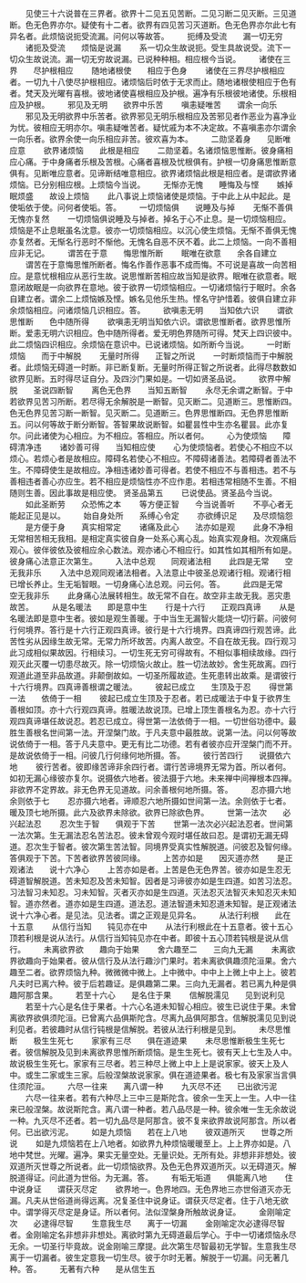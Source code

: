<!-- { "loadSidebar": true } -->
　　见使三十六说普在三界者。欲界十二见五见苦断。二见习断二见灭断。三见道断。色无色界亦尔。疑使有十二者。欲界有四见苦习灭道断。色无色界亦尔此七有异名者。此烦恼说扼受流漏。问何以等故答。
　　扼缚及受流　　漏一切无穷
　　诸扼及受流　　烦恼是说漏
　　系一切众生故说扼。受生具故说受。流下一切众生故说流。漏一切无穷故说漏。已说种种相。相应根今当说。
　　诸使在三界　　尽护根相应
　　随地诸根使　　相应于色身
　　诸使在三界尽护根相应者。一切九十八使尽护根相应。诸烦恼后时依于无求而止。随地诸根使相应于色有者。梵天及光曜有喜根。彼地诸使喜根相应及护根。遍净有乐根彼地诸使。乐根相应及护根。
　　邪见及无明　　欲界中乐苦
　　嗔恚疑唯苦　　谓余一向乐
　　邪见及无明欲界中乐苦者。欲界邪见无明乐根相应及苦邪见者作恶业为喜净业为忧。彼相应无明亦尔。嗔恚疑唯苦者。疑忧戚为本不决定故。不喜嗔恚亦尔谓余一向乐者。欲界余使一向乐相应非苦。彼欢喜为本。
　　二勋坚着身　　见断唯应意
　　欲界诸烦恼　　此根是相应
　　二勋坚着。名诸烦恼思惟断。彼身痛相应心痛。于中身痛者乐根及苦根。心痛者喜根及忧根俱有。护根一切身痛思惟断意俱有。见断唯应意者。见谛断结唯意相应。欲界诸烦恼此根是相应者。是谓欲界诸烦恼。已分别相应根。上烦恼今当说。
　　无惭亦无愧　　睡悔及与悭
　　嫉掉眠烦盛　　故设上烦恼
　　此八事说上烦恼诸使是烦恼。于中此上从中起此。是使垢依于使。问何者使垢。答。
　　一切烦恼俱　　说睡及与掉
　　无惭不善俱　　无愧亦复然
　　一切烦恼俱说睡及与掉者。掉名于心不止息。是一切烦恼相应。烦恼是不止息眠虽名沈意。彼亦一切烦恼相应。以沉心使生烦恼。无惭不善俱无愧亦复然者。无惭名行恶时不惭他。无愧名自恶不厌不着。此二上烦恼。一向不善相应非无记。
　　谓苦在于意　　悔思惟所断
　　眠唯在欲意　　余各自建立
　　谓苦在于意悔思惟所断者。悔名作善作恶事不成而悔。不可说是喜故一向苦相应。是意忧根相应从恶行生故。说思惟断苦相应故当知是欲界。眠唯在欲意者。眠意闭故眠是一向欲界在意地。彼于欲界一切烦恼相应。一切诸烦恼行于眠时。余各自建立者。谓余二上烦恼嫉及悭。嫉名见他乐生热。悭名守护惜着。彼俱自建立非余烦恼相应。问诸烦恼几识相应。答。
　　欲嗔恚无明　　当知依六识
　　谓欲思惟断　　色中随所得
　　欲嗔恚无明当知依六识。谓欲思惟断者。欲界思惟所断。爱恚无明六识相应。色中随所得者。爱无明色界随所可得。梵天上四识彼中。此二烦恼四识相应。余烦恼在意识中。已说诸烦恼。如所断今当说。
　　一时断烦恼　　而于中解脱
　　无量时所得　　正智之所说
　　一时断烦恼而于中解脱者。此烦恼无碍道一时断。非已断复断。无量时所得正智之所说者。此得尽数数如欲界见断。五时得尽证自分。及四沙门果如是。一切如贤圣品说。
　　欲界中解脱　　圣说四断智
　　离色无色界　　当知五断智
　　永尽无余谓之断智。于中若欲界见苦习所断。若尽得无余解脱是一断智。见灭断二。见道断三。思惟断四。色无色界见苦习断一断智。见灭断二。见道断三。色界思惟断四。无色界思惟断五。问以何等故于断分断智。答智果故说断智。如瞿昙性中生亦名瞿昙。此亦复尔。问此诸使为心相应。为不相应。答相应。所以者何。
　　心为使烦恼　　障碍清净违
　　诸妙善可得　　当知相应使
　　心为使烦恼者。若使心不相应不以烦心。若烦心者是故相应。障碍名若使心不相应。不障碍诸善法。若障碍者善法不生。不障碍使生是故相应。净相违诸妙善可得者。若使不相应不与善相违。若不与善相违者善心亦应生。若不相应是烦恼性亦不应作患。若相违常相随不生善。不相随则生善。因此事故是相应使。
贤圣品第五
　　已说使品。贤圣品今当说。
　　如此圣断劳　　众恐怖之本
　　等方便正智　　今当说善听
　　不亭心者无能起正见是以。
　　始自身处所　　系缚心令定
　　亦欲缚识足　　及尽烦恼怨
　　是方便于身　　真实相常定
　　诸痛及此心　　法亦如是观
　　此身不净相无常相苦相无我相。是相定真实彼自身一处系心离心乱。始真实观身相。次观痛后观心。彼伴彼依及彼相应余心数法。观亦诸心不相应行。如其性如其相所有如是。彼身痛心法意正次第生。
　　入法中总观　　同观诸法相
　　此四是无常　　空无我非乐
　　入法中总观同观诸法相者。入法意止中彼圣总观诸行相。观诸行相已增长养止。生无垢智眼。一切身痛心法总观。问云何。答。
　　此四是无常　　空无我非乐
　　此身痛心法展转相生。故无常不自在。故空非主故无我。恶灾患故苦。
　　从是名暖法　　即是意中生
　　行是十六行　　正观四真谛
　　从是名暖法即是意中生者。彼如是观生善暖。于中当生无漏智火能烧一切行薪。问彼何行何境界。答行是十六行正观四真谛。彼行是十六行境界。四真谛四行观苦谛。此苦性劣从因缘生故无常。无常力所坏故苦。内离人故空。不自在故无我。四行观习此习成相似果故因。行相续习。一切生死无穷可得故有。不相似事相续故缘。四行观灭此灭覆一切患尽故灭。除一切烦恼火故止。胜一切法故妙。舍生死故离。四行观道此道至非品故道。非颠倒故如。一切圣所履故迹。生死患转出故乘。是谓彼行十六行境界。四真谛善根谓之暖法。
　　彼起已成立　　生顶及于忍
　　得世第一法　　依倚于一相
　　彼起已成立生顶及于忍者。若已成暖法于中复于欲界生善根如顶。亦十六行观四真谛。胜暖法故说顶。已增上顶生善根名为忍。亦十六行观四真谛堪任故说忍。若忍已成立。得世第一法依倚于一相。一切世俗功德中。最胜生善根名世间第一法。开涅槃门故。于凡夫意中最胜故。说第一法。问以何等故说依倚于一相。答于凡夫意中。更无有比二功德。若有者彼亦应开涅槃门而不开。是故说依倚于一相。问彼几行何缘何地所摄。答。
　　彼行苦四行　　说摄依六地
　　彼行苦者。彼即缘苦谛非余四行者。谓行苦谛境界无常为首。所以者何。如初无漏心缘彼亦复尔。说摄依六地者。彼法摄于六地。未来禅中间禅根本四禅。非欲界不定界故。非无色界无见道故。问余善根何地所摄。答。
　　忍亦摄六地　　余则依于七
　　忍亦摄六地者。谛顺忍六地所摄如世间第一法。余则依于七者。暖及顶七地所摄。此六及欲界未除欲。欲界已除欲色界。
　　世第一法次　　必兴起法忍
　　忍次生于智　　俱观于下苦
　　世第一法次必兴起法忍者。世间第一法次第。生无漏法忍名苦法忍。彼未曾观今观时堪任故曰忍。是谓初无漏无碍道。忍次生于智者。彼次第生苦法智。同境界受真实性解脱道。问彼忍及智何缘。答俱观于下苦。下苦者欲界苦彼同缘。
　　上苦亦如是　　因灭道亦然
　　是正观诸法　　说十六净心
　　上苦亦如是者。上苦是色无色界苦。彼亦如是生忍无碍道智解脱道。苦未知忍及苦未知智。因者是习谛彼亦如是生四道。如苦习法忍。习法智习未知忍。习未知智。灭者灭亦如是生四道。灭法忍灭法智灭未知忍灭未知智。道亦然者。道亦如是生四道。道法忍。道法智道未知忍道未知智。是正观诸法说十六净心者。是见法。见法者。谓之正观是见异名。
　　从法行利根　　此在十五意
　　从信行当知　　钝见亦在中
　　从法行利根此在十五意者。彼十五心顶若利根是说从法行。从信行当知钝见亦在中者。即彼十五心顶若钝根是说从信行。
　　未离欲界欲　　趣向于始果
　　舍六趣至二　　三向九无漏
　　未离欲界欲趣向于始果者。彼从信行及从法行趣沙门果时。若未离欲俱趣须陀洹果。舍六趣至二者。欲界烦恼九种。微微微中微上。上中微中。中中上上微上中上上。彼若凡夫时已离六种。彼于后若趣证。是俱趣第二果。三向九无漏者。若已离九种是俱趣阿那含果。
　　若至十六心　　是名住于果
　　信解脱濡见　　见到说利见
　　若至十六心是名住于果者。十六心名道未知智心相应。彼生已说住于果。未曾离欲界欲俱须陀洹。已曾离六品俱斯陀含。尽离九品俱阿那含。信解脱濡见见到说利见者。若彼趣时从信行钝根是信解脱。若彼从法行利根是见到。
　　未尽思惟断　　极生生死七
　　家家有三尽　　俱在道迹果
　　未尽思惟断极生生死七者。彼信解脱及见到未离欲界思惟所断烦恼。是生生死七。彼有天上七生及人中。故说极生生死七。家家有三尽者。若三种尽上微上中上上是说家家。彼天上及人中。或生二家或生三家。后般涅槃故说家家。俱在道迹果者。极七有及家家当言俱住须陀洹。
　　六尽一往来　　离八谓一种
　　九灭尽不还　　已出欲污泥
　　六尽一往来者。若有六种尽上三中三是斯陀含。彼余一生天上一生。人中一往来已般涅槃。故说斯陀含。离八谓一种者。若八品尽是一种。彼余唯一生无余故说一种。九灭尽不还者。若一切九品尽是阿那含。彼不复来欲界故说阿那含。所以者何。已出欲污泥。
　　如是九烦恼　　若在上八地
　　彼双道所灭　　世尊之所说
　　如是九烦恼若在上八地者。如欲界九种烦恼暖暖至上。上上界亦如是。八地中梵世。光曜。遍净。果实无量空处。无量识处。无所有处。非想非非想处。彼双道所灭世尊之所说者。此一切烦恼欲界。及色无色界双道所灭。以无碍道灭。解脱道得证。问此道为世俗。为无漏。答。
　　有垢无垢道　　俱能离八地
　　住中说身证　　谓获灭尽定
　　欲界地一。色界地四。无色界地三亦世俗道灭亦无漏。凡夫从世俗道尚得远离。况复圣住中说身证。谓获灭尽定者。住于八地无欲中。谓学得灭尽定是身证。所以者何。法似涅槃身所触故说身证。
　　金刚喻定次　　必逮得尽智
　　生意我生尽　　离于一切漏
　　金刚喻定次必逮得尽智者。金刚喻定名非想非非想处。离欲时第九无碍道最后学心。于中一切诸烦恼永尽无余。一切圣行毕竟故。说金刚喻三摩提。此次第生尽智最初无学智。生意我生尽离于一切漏者。彼生定意我一切生尽。彼于尔时无著。解脱于一切漏。问无著几种。答。
　　无著有六种　　是从信生五
